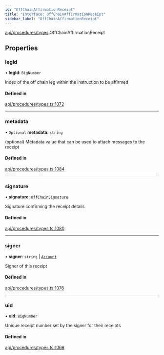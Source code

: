 ```yaml
---
id: "OffChainAffirmationReceipt"
title: "Interface: OffChainAffirmationReceipt"
sidebar_label: "OffChainAffirmationReceipt"
---
```


[api/procedures/types](../../../../../modules/API/Procedures/Types/Types.md).OffChainAffirmationReceipt

## Properties

### legId

• **legId**: `BigNumber`

Index of the off chain leg within the instruction to be affirmed

#### Defined in

[api/procedures/types.ts:1072](https://github.com/PolymeshAssociation/polymesh-sdk/blob/8a9e72221/src/api/procedures/types.ts#L1072)

___

### metadata

• `Optional` **metadata**: `string`

(optional) Metadata value that can be used to attach messages to the receipt

#### Defined in

[api/procedures/types.ts:1084](https://github.com/PolymeshAssociation/polymesh-sdk/blob/8a9e72221/src/api/procedures/types.ts#L1084)

___

### signature

• **signature**: [`OffChainSignature`](../OffChainSignature/OffChainSignature.md)

Signature confirming the receipt details

#### Defined in

[api/procedures/types.ts:1080](https://github.com/PolymeshAssociation/polymesh-sdk/blob/8a9e72221/src/api/procedures/types.ts#L1080)

___

### signer

• **signer**: `string` \| [`Account`](../../../../../classes/API/Entities/Account/Account.md)

Signer of this receipt

#### Defined in

[api/procedures/types.ts:1076](https://github.com/PolymeshAssociation/polymesh-sdk/blob/8a9e72221/src/api/procedures/types.ts#L1076)

___

### uid

• **uid**: `BigNumber`

Unique receipt number set by the signer for their receipts

#### Defined in

[api/procedures/types.ts:1068](https://github.com/PolymeshAssociation/polymesh-sdk/blob/8a9e72221/src/api/procedures/types.ts#L1068)
